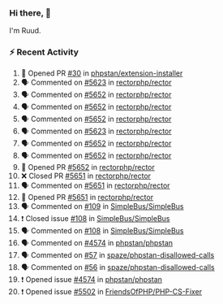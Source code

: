 ### Hi there, 👋

I'm Ruud.
 
### :zap: Recent Activity

<!--START_SECTION:activity-->
1. 💪 Opened PR [#30](https://github.com/phpstan/extension-installer/pull/30) in [phpstan/extension-installer](https://github.com/phpstan/extension-installer)
2. 🗣 Commented on [#5623](https://github.com/rectorphp/rector/issues/5623) in [rectorphp/rector](https://github.com/rectorphp/rector)
3. 🗣 Commented on [#5652](https://github.com/rectorphp/rector/issues/5652) in [rectorphp/rector](https://github.com/rectorphp/rector)
4. 🗣 Commented on [#5652](https://github.com/rectorphp/rector/issues/5652) in [rectorphp/rector](https://github.com/rectorphp/rector)
5. 🗣 Commented on [#5652](https://github.com/rectorphp/rector/issues/5652) in [rectorphp/rector](https://github.com/rectorphp/rector)
6. 🗣 Commented on [#5623](https://github.com/rectorphp/rector/issues/5623) in [rectorphp/rector](https://github.com/rectorphp/rector)
7. 🗣 Commented on [#5652](https://github.com/rectorphp/rector/issues/5652) in [rectorphp/rector](https://github.com/rectorphp/rector)
8. 🗣 Commented on [#5652](https://github.com/rectorphp/rector/issues/5652) in [rectorphp/rector](https://github.com/rectorphp/rector)
9. 💪 Opened PR [#5652](https://github.com/rectorphp/rector/pull/5652) in [rectorphp/rector](https://github.com/rectorphp/rector)
10. ❌ Closed PR [#5651](https://github.com/rectorphp/rector/pull/5651) in [rectorphp/rector](https://github.com/rectorphp/rector)
11. 🗣 Commented on [#5651](https://github.com/rectorphp/rector/issues/5651) in [rectorphp/rector](https://github.com/rectorphp/rector)
12. 💪 Opened PR [#5651](https://github.com/rectorphp/rector/pull/5651) in [rectorphp/rector](https://github.com/rectorphp/rector)
13. 🗣 Commented on [#109](https://github.com/SimpleBus/SimpleBus/issues/109) in [SimpleBus/SimpleBus](https://github.com/SimpleBus/SimpleBus)
14. ❗️ Closed issue [#108](https://github.com/SimpleBus/SimpleBus/issues/108) in [SimpleBus/SimpleBus](https://github.com/SimpleBus/SimpleBus)
15. 🗣 Commented on [#108](https://github.com/SimpleBus/SimpleBus/issues/108) in [SimpleBus/SimpleBus](https://github.com/SimpleBus/SimpleBus)
16. 🗣 Commented on [#4574](https://github.com/phpstan/phpstan/issues/4574) in [phpstan/phpstan](https://github.com/phpstan/phpstan)
17. 🗣 Commented on [#57](https://github.com/spaze/phpstan-disallowed-calls/issues/57) in [spaze/phpstan-disallowed-calls](https://github.com/spaze/phpstan-disallowed-calls)
18. 🗣 Commented on [#56](https://github.com/spaze/phpstan-disallowed-calls/issues/56) in [spaze/phpstan-disallowed-calls](https://github.com/spaze/phpstan-disallowed-calls)
19. ❗️ Opened issue [#4574](https://github.com/phpstan/phpstan/issues/4574) in [phpstan/phpstan](https://github.com/phpstan/phpstan)
20. ❗️ Opened issue [#5502](https://github.com/FriendsOfPHP/PHP-CS-Fixer/issues/5502) in [FriendsOfPHP/PHP-CS-Fixer](https://github.com/FriendsOfPHP/PHP-CS-Fixer)
<!--END_SECTION:activity-->
